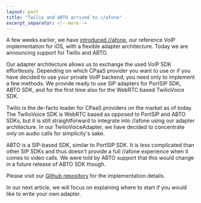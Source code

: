 ```yaml
---
layout: post
title: "Twilio and ABTO arrived to //afone"
excerpt_separator: <!--more-->
---
```


A few weeks earlier, we have [introduced //afone](https://automat.berlin/2019/07/11/afone-ios/), our reference VoIP implementation for iOS, with a flexible adapter architecture. Today we are announcing support for Twilio and ABTO.

<!--more-->

Our adapter architecture allows us to exchange the used VoIP SDK effortlessly. Depending on which CPaaS provider you want to use or if you have decided to use your private VoIP backend, you need only to implement a few methods. We provide ready to use SIP adapters for PortSIP SDK, ABTO SDK, and for the first time also for the WebRTC based TwilioVoice SDK.

Twilio is the de-facto leader for CPaaS providers on the market as of today. The TwilioVoice SDK is WebRTC based as opposed to PortSIP and ABTO SDKs, but it is still straightforward to integrate into //afone using our adapter architecture. In our TwilioVoiceAdapter, we have decided to concentrate only on audio calls for simplicity's sake.

ABTO is a SIP-based SDK, similar to PortSIP SDK. It is less complicated than other SIP SDKs and thus doesn't provide a  full //afone experience when it comes to video calls. We were told by ABTO support that this would change in a future release of ABTO SDK though.

Please visit our [Github repository](https://github.com/automat-berlin/afone) for the implementation details.

In our next article, we will focus on explaining where to start if you would like to write your own adapter.
